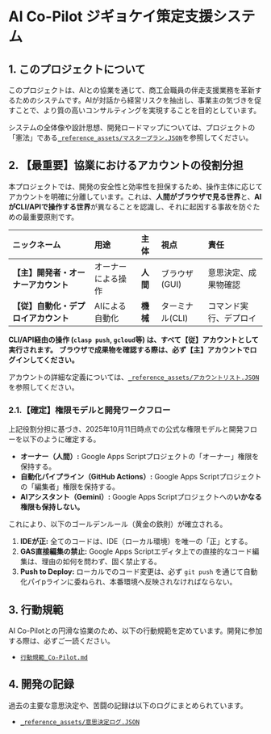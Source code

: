# AI Co-Pilot ジギョケイ策定支援システム

## 1. このプロジェクトについて

このプロジェクトは、AIとの協業を通じて、商工会職員の伴走支援業務を革新するためのシステムです。AIが対話から経営リスクを抽出し、事業主の気づきを促すことで、より質の高いコンサルティングを実現することを目的としています。

システムの全体像や設計思想、開発ロードマップについては、プロジェクトの「憲法」である[`_reference_assets/マスタープラン.JSON`](_reference_assets/マスタープラン.JSON)を参照してください。

## 2. 【最重要】協業におけるアカウントの役割分担

本プロジェクトでは、開発の安全性と効率性を担保するため、操作主体に応じてアカウントを明確に分離しています。これは、**人間がブラウザで見る世界**と、**AIがCLI/APIで操作する世界**が異なることを認識し、それに起因する事故を防ぐための最重要原則です。

| ニックネーム | 用途 | 主体 | 視点 | 責任 |
| :--- | :--- | :--- | :--- | :--- |
| **【主】開発者・オーナーアカウント** | オーナーによる操作 | **人間** | ブラウザ(GUI) | 意思決定、成果物確認 |
| **【従】自動化・デプロイアカウント** | AIによる自動化 | **機械** | ターミナル(CLI) | コマンド実行、デプロイ |

**CLI/API経由の操作 (`clasp push`, `gcloud`等) は、すべて【従】アカウントとして実行されます。**
**ブラウザで成果物を確認する際は、必ず【主】アカウントでログインしてください。**

アカウントの詳細な定義については、[`_reference_assets/アカウントリスト.JSON`](_reference_assets/アカウントリスト.JSON)を参照してください。

### 2.1.【確定】権限モデルと開発ワークフロー

上記役割分担に基づき、2025年10月11日時点での公式な権限モデルと開発フローを以下のように確定する。

*   **オーナー（人間）:** Google Apps Scriptプロジェクトの「オーナー」権限を保持する。
*   **自動化パイプライン（GitHub Actions）:** Google Apps Scriptプロジェクトの「編集者」権限を保持する。
*   **AIアシスタント（Gemini）:** Google Apps Scriptプロジェクトへの**いかなる権限も保持しない。**

これにより、以下のゴールデンルール（黄金の鉄則）が確立される。

1.  **IDEが正:** 全てのコードは、IDE（ローカル環境）を唯一の「正」とする。
2.  **GAS直接編集の禁止:** Google Apps Scriptエディタ上での直接的なコード編集は、理由の如何を問わず、固く禁止する。
3.  **Push to Deploy:** ローカルでのコード変更は、必ず `git push` を通じて自動化パイpラインに委ねられ、本番環境へ反映されなければならない。

## 3. 行動規範

AI Co-Pilotとの円滑な協業のため、以下の行動規範を定めています。開発に参加する際は、必ずご一読ください。

*   [`行動規範_Co-Pilot.md`](行動規範_Co-Pilot.md)

## 4. 開発の記録

過去の主要な意思決定や、苦闘の記録は以下のログにまとめられています。

*   [`_reference_assets/意思決定ログ.JSON`](_reference_assets/意思決定ログ.JSON)
